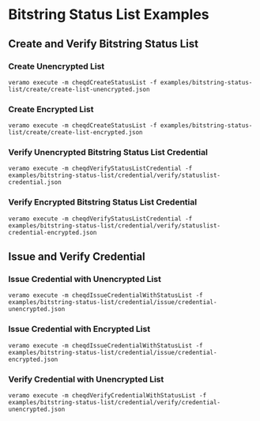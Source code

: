 # Bitstring Status List Examples

## Create and Verify Bitstring Status List

### Create Unencrypted List

`veramo execute -m cheqdCreateStatusList -f examples/bitstring-status-list/create/create-list-unencrypted.json`

### Create Encrypted List

`veramo execute -m cheqdCreateStatusList -f examples/bitstring-status-list/create/create-list-encrypted.json`

### Verify Unencrypted Bitstring Status List Credential

`veramo execute -m cheqdVerifyStatusListCredential -f examples/bitstring-status-list/credential/verify/statuslist-credential.json`

### Verify Encrypted Bitstring Status List Credential

`veramo execute -m cheqdVerifyStatusListCredential -f examples/bitstring-status-list/credential/verify/statuslist-credential-encrypted.json`

## Issue and Verify Credential

### Issue Credential with Unencrypted List

`veramo execute -m cheqdIssueCredentialWithStatusList -f examples/bitstring-status-list/credential/issue/credential-unencrypted.json`

### Issue Credential with Encrypted List

`veramo execute -m cheqdIssueCredentialWithStatusList -f examples/bitstring-status-list/credential/issue/credential-encrypted.json`

### Verify Credential with Unencrypted List

`veramo execute -m cheqdVerifyCredentialWithStatusList -f examples/bitstring-status-list/credential/verify/credential-unencrypted.json`
